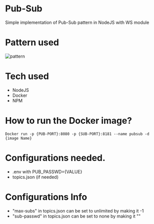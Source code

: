 # Pub-Sub
Simple implementation of Pub-Sub pattern in NodeJS with WS module

# Pattern used
![pattern](https://i.imgur.com/EfYWe6h.png "pattern")

# Tech used
- NodeJS
- Docker
- NPM

# How to run the Docker image?
```
Docker run -p {PUB-PORT}:8080 -p {SUB-PORT}:8181 --name pubsub -d {image Name}
```
# Configurations needed.
- .env with PUB_PASSWD={VALUE}
- topics.json (if needed)

# Configurations Info
- "max-subs" in topics.json can be set to unlimited by making it -1
- "sub-passwd" in topics.json can be set to none by making it ""